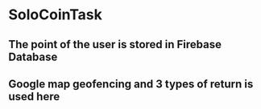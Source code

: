 # SoloCoinTask

## The point of the user is stored in Firebase Database
## Google map geofencing and 3 types of return is used here
